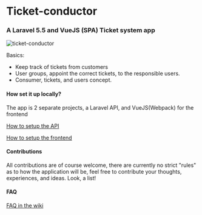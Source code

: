# Ticket-conductor
### A Laravel 5.5 and VueJS (SPA) Ticket system app
![ticket-conductor](https://user-images.githubusercontent.com/15610490/28838682-58a89388-76f1-11e7-9416-a1ee32ab861a.png)

Basics:

 * Keep track of tickets from customers
 * User groups, appoint the correct tickets, to the responsible users.
 * Consumer, tickets, and users concept.

#### How set it up locally?
The app is 2 separate projects, a Laravel API, and VueJS(Webpack) for the frontend

[How to setup the API](https://github.com/Bottelet/ticket-conductor/wiki/Setting-up-the-backed)

[How to setup the frontend](https://github.com/Bottelet/ticket-conductor/wiki/Setting-up-the-frontend)

#### Contributions
All contributions are of course welcome, there are currently no strict "rules" as to how the application will be, feel free to contribute your thoughts, experiences, and ideas.
Look, a list!


#### FAQ 
[FAQ in the wiki](https://github.com/Bottelet/ticket-conductor/wiki/FAQ)
